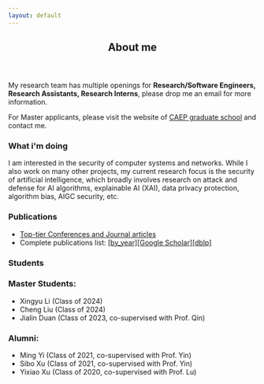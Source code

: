 ```yaml
---
layout: default
---
```


<article class="about  active" data-page="about">

  <header>
    <h2 class="h2 article-title">About me</h2>
  </header>

  <section class="about-text">
    <p>
      My research team has multiple openings for <b>Research/Software Engineers, Research Assistants, Research Interns</b>, please drop me an email for more information.
    </p>
    <p>
      For Master applicants, please visit the website of <a href="https://zsxx.gscaep.ac.cn/" target="_blank">CAEP graduate school</a> and contact me.
    </p>
  </section>

  <section class="about-text">
    <h3 class="h3">What i'm doing</h3>
    <p>
      I am interested in the security of computer systems and networks. While I also work on many other projects, my current research focus is the security of artificial intelligence, which broadly involves research on attack and defense for AI algorithms, explainable AI (XAI), data privacy protection, algorithm bias, AIGC security, etc.
    </p>
  </section>
  
  <section class="about-text">
    <h3 class="h3">Publications</h3>
    <div class ="blocks">
      <ul class="blocks">
        <li><a href="/toptier.html">Top-tier Conferences and Journal articles</a></li>
        <li>Complete publications list: <a href="/publications.html">[by_year]</a><a href="https://scholar.google.com/citations?user=2ahbtVoAAAAJ" target="_blank">[Google Scholar]</a><a href="https://dblp.org/pid/34/8893-1.html" target="_blank">[dblp]</a></li>
      </ul>
      </div>
  </section>

  <section class="about-text">
    <h3 class="h3">Students</h3>
    <div class="students">
    <h3 id="master-students">Master Students:</h3>
      <ul>
        <li>Xingyu Li (Class of 2024)</li>
        <li>Cheng Liu (Class of 2024)</li>
        <li>Jialin Duan (Class of 2023, co-supervised with Prof. Qin)</li>
      </ul>
    </div>
    <div class="students">
    <h3 id="alumni">Alumni:</h3>
      <ul>
        <li>Ming Yi (Class of 2021, co-supervised with Prof. Yin)</li>
        <li>Sibo Xu (Class of 2021, co-supervised with Prof. Yin)</li>
        <li>Yixiao Xu (Class of 2020, co-supervised with Prof. Lu)</li>
      </ul>
    </div>
  </section>

</article>
